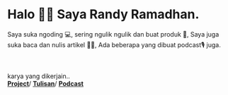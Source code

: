 <div>
  <h1>Halo 👋🏻 Saya Randy Ramadhan.</h1>
  <p>Saya suka ngoding 💻, sering ngulik ngulik dan buat produk 🔬, Saya juga suka baca dan nulis artikel ✍🏻, Ada beberapa yang dibuat podcast🎙️ juga.</p><br><br>
  karya yang dikerjain..
  <br>
  <a class="text-dark mr-2" href="https://randynetworks.club/projects"><u><b>Project</b></u></a>/
  <a class="text-dark mr-2" href="https://randynetworks.club/notes"><u><b>Tulisan</b></u></a>/
  <a class="text-dark mr-2" href="https://randynetworks.club/podcasts"><u><b>Podcast</b></u></a>
